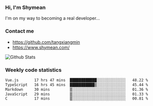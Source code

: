 ### Hi, I'm Shymean

I'm on my way to becoming a real developer...

### Contact me

- <https://github.com/tangxiangmin>
- <https://www.shymean.com/>

![Github Stats](https://github-readme-stats.vercel.app/api?username=tangxiangmin&show_icons=true&theme=dark)


###  Weekly code statistics

<!--START_SECTION:waka-->

```txt
Vue.js       17 hrs 47 mins  ████████████░░░░░░░░░░░░░   48.22 %
TypeScript   16 hrs 45 mins  ███████████▒░░░░░░░░░░░░░   45.44 %
Markdown     30 mins         ▒░░░░░░░░░░░░░░░░░░░░░░░░   01.36 %
JavaScript   29 mins         ▒░░░░░░░░░░░░░░░░░░░░░░░░   01.33 %
C            17 mins         ▒░░░░░░░░░░░░░░░░░░░░░░░░   00.81 %
```

<!--END_SECTION:waka-->